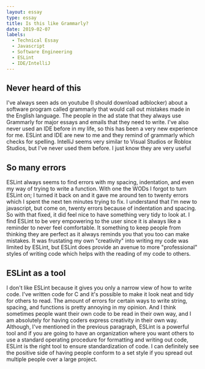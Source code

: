 ```yaml
---
layout: essay
type: essay
title: Is this like Grammarly?
date: 2019-02-07
labels:
  - Technical Essay
  - Javascript
  - Software Engineering
  - ESLint
  - IDE/IntelliJ
---
```


## Never heard of this

I've always seen ads on youtube (I should download adblocker) about a software program called grammarly that would call out mistakes made in the English language. The people in the ad state that they always use Grammarly for major essays and emails that they need to write.
I've also never used an IDE before in my life, so this has been a very new experience for me. ESLint and IDE are new to me and they remind of grammarly which checks for spelling. IntelliJ seems very similar to Visual Studios or Roblox Studios, but I've never used them before. I just know they are very useful 

## So many errors

ESLint always seems to find errors with my spacing, indentation, and even my way of trying to write a function. With one the WODs I forgot to turn ESLint on; I turned it back on and it gave me around ten to twenty errors which I spent the next ten minutes trying to fix. I understand that I'm new to javascript, but come on, twenty errors because of indentation and spacing. So with that fixed, it did feel nice to have something very tidy to look at. I find ESLint to be very empowering to the user since it is always like a reminder to never feel comfortable. It something to keep people from thinking they are perfect as it always reminds you that you too can make mistakes. It was frustating my own "creativity" into writing my code was limited by ESLint, but ESLint does provide an avenue to more "professional" styles of writing code which helps with the reading of my code to others. 

## ESLint as a tool

I don't like ESLint because it gives you only a narrow view of how to write code. I've written code for C and it's possible to make it look neat and tidy for others to read. The amount of errors for certain ways to write string, spacing, and functions is pretty annoying in my opinion. And I think sometimes people want their own code to be read in their own way, and I am absolutely for having coders express creativity in their own way. Although, I've mentioned in the previous paragraph, ESLint is a powerful tool and if you are going to have an organization where you want others to use a standard operating procedure for formatting and writing out code, ESLint is the right tool to ensure standardization of code. I can definitely see the positive side of having people conform to a set style if you spread out multiple people over a large project.
